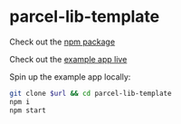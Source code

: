 # parcel-lib-template

Check out the [npm package](https://www.npmjs.com/package/parcel-lib-template)

Check out the [example app live](https://parcel-lib-template.vercel.app)

Spin up the example app locally:

```sh
git clone $url && cd parcel-lib-template
npm i
npm start
```
